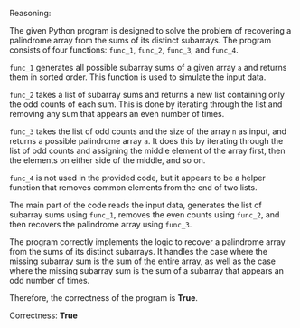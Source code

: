 Reasoning:

The given Python program is designed to solve the problem of recovering a palindrome array from the sums of its distinct subarrays. The program consists of four functions: `func_1`, `func_2`, `func_3`, and `func_4`.

`func_1` generates all possible subarray sums of a given array `a` and returns them in sorted order. This function is used to simulate the input data.

`func_2` takes a list of subarray sums and returns a new list containing only the odd counts of each sum. This is done by iterating through the list and removing any sum that appears an even number of times.

`func_3` takes the list of odd counts and the size of the array `n` as input, and returns a possible palindrome array `a`. It does this by iterating through the list of odd counts and assigning the middle element of the array first, then the elements on either side of the middle, and so on.

`func_4` is not used in the provided code, but it appears to be a helper function that removes common elements from the end of two lists.

The main part of the code reads the input data, generates the list of subarray sums using `func_1`, removes the even counts using `func_2`, and then recovers the palindrome array using `func_3`.

The program correctly implements the logic to recover a palindrome array from the sums of its distinct subarrays. It handles the case where the missing subarray sum is the sum of the entire array, as well as the case where the missing subarray sum is the sum of a subarray that appears an odd number of times.

Therefore, the correctness of the program is **True**.

Correctness: **True**